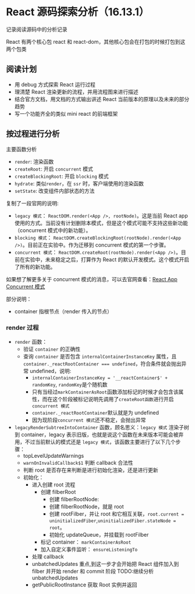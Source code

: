 # React 源码探索分析（16.13.1）

记录阅读源码中的分析记录

React 有两个核心包 react 和 react-dom，其他核心包会在打包的时候打包到这两个包类

## 阅读计划

- 用 debug 方式探索 React 运行过程
- 理清楚 React 渲染更新的流程，并用流程图来进行描述
- 结合官方文档，用文档的方式输出讲述 React 当前版本的原理以及未来的部分趋势
- 写一个功能齐全的类似 mini react 的前端框架

## 按过程进行分析

主要函数分析

- `render`: 渲染函数
- `createRoot`: 开启 `concurrent` 模式
- `createBlockingRoot`: 开启 `blocking` 模式
- `hydrate`: 类似`render`，在 `ssr` 时，客户端使用的渲染函数
- `setState`: 改变组件内部状态的方法

复制了一段官网的说明:

- `legacy 模式`： `ReactDOM.render(<App />, rootNode)`。这是当前 React app 使用的方式。当前没有计划删除本模式，但是这个模式可能不支持这些新功能（concurrent 模式中的新功能）。
- `blocking 模式`： `ReactDOM.createBlockingRoot(rootNode).render(<App />)`。目前正在实验中。作为迁移到 concurrent 模式的第一个步骤。
- `concurrent 模式`： `ReactDOM.createRoot(rootNode).render(<App />)`。目前在实验中，未来稳定之后，打算作为 React 的默认开发模式。这个模式开启了所有的新功能。

如果想了解更多关于 concurrent 模式的消息，可以去官网查看：[React App Concurrent 模式](https://zh-hans.reactjs.org/docs/concurrent-mode-adoption.html)

部分说明：

- container 指根节点（render 传入的节点）

### render 过程

- `render` 函数：
  - 验证 `container` 的正确性
  - 查询 `container` 是否包含 `internalContainerInstanceKey` 属性，且`container._reactRootContainer === undefined`，符合条件就会抛出异常 undefined，说明:
    - `internalContainerInstanceKey = '__reactContainer$' + randomKey`, `randomKey`是个随机数
    - 只有当经过`markContainerAsRoot`函数添加标记的时候才会包含该属性，而在这个阶段被标记说明先调用了`createRoot函数`进行开启`concurrent 模式`
    - `container._reactRootContainer`默认就是为 undefined
    - 因为现阶段`concurrent 模式`还不稳定，会抛出异常
- `legacyRenderSubtreeIntoContainer` 函数，顾名思义：`legacy 模式` 渲染子树到 container，legacy 表示旧版，也就是说这个函数在未来版本可能会被弃用，不过当前默认的模式还是 `legacy 模式`，该函数主要进行了以下几个步骤：
  - topLevelUpdateWarnings
  - `warnOnInvalidCallback$1` 判断 callback 合法性
  - 判断 root 是否存在来判断是进行初始化渲染，还是进行更新
  - 初始化：
    - 进入创建 root 流程
      - 创建 filberRoot
        - 创建 filberRootNode:
        - 创建 filberRootNode，就是 root
        - 创建 rootFilber，并让 root 和它相互关联，`root.current = uninitializedFiber`,`uninitializedFiber.stateNode = root`。
        - 初始化 updateQueue，并挂载到 rootFilber
      - 标记 container： `markContainerAsRoot`
      - 加入自定义事件监听： `ensureListeningTo`
    - 处理 callback
    - unbatchedUpdates 重点,到这一步才会开始把 React 组件加入到 filber 并开始 render 和 commit 阶段 TODO:继续分析 unbatchedUpdates
    - getPublicRootInstance 获取 Root 实例并返回
